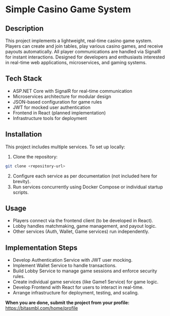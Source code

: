 # Simple Casino Game System

## Description
This project implements a lightweight, real-time casino game system. Players can create and join tables, play various casino games, and receive payouts automatically. All player communications are handled via SignalR for instant interactions. Designed for developers and enthusiasts interested in real-time web applications, microservices, and gaming systems.

## Tech Stack
- ASP.NET Core with SignalR for real-time communication
- Microservices architecture for modular design
- JSON-based configuration for game rules
- JWT for mocked user authentication
- Frontend in React (planned implementation)
- Infrastructure tools for deployment

## Installation
This project includes multiple services. To set up locally:
1. Clone the repository:
```bash
git clone <repository-url>
```
2. Configure each service as per documentation (not included here for brevity).
3. Run services concurrently using Docker Compose or individual startup scripts.

## Usage
- Players connect via the frontend client (to be developed in React).
- Lobby handles matchmaking, game management, and payout logic.
- Other services (Auth, Wallet, Game services) run independently.

## Implementation Steps
- Develop Authentication Service with JWT user mocking.
- Implement Wallet Service to handle transactions.
- Build Lobby Service to manage game sessions and enforce security rules.
- Create individual game services (like Game1 Service) for game logic.
- Develop Frontend with React for users to interact in real-time.
- Arrange infrastructure for deployment, testing, and scaling.

**When you are done, submit the project from your profile:** https://bitasmbl.com/home/profile